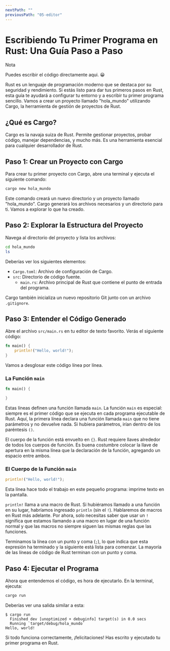 ```yaml
---
nextPath: ""
previousPath: "05-editor"
---
```



# Escribiendo Tu Primer Programa en Rust: Una Guía Paso a Paso

<div class="NOTE">
  <p class="title">Nota</p>
  <p>Puedes escribir el código directamente aqui. 😀</p>
</div>

Rust es un lenguaje de programación moderno que se destaca por su seguridad y rendimiento. Si estás listo para dar tus primeros pasos en Rust, esta guía te ayudará a configurar tu entorno y a escribir tu primer programa sencillo. Vamos a crear un proyecto llamado "hola_mundo" utilizando Cargo, la herramienta de gestión de proyectos de Rust.

## ¿Qué es Cargo?

Cargo es la navaja suiza de Rust. Permite gestionar proyectos, probar código, manejar dependencias, y mucho más. Es una herramienta esencial para cualquier desarrollador de Rust.

## Paso 1: Crear un Proyecto con Cargo

Para crear tu primer proyecto con Cargo, abre una terminal y ejecuta el siguiente comando:

```sh [terminal]
cargo new hola_mundo
```

Este comando creará un nuevo directorio y un proyecto llamado "hola_mundo". Cargo generará los archivos necesarios y un directorio para ti. Vamos a explorar lo que ha creado.

## Paso 2: Explorar la Estructura del Proyecto

Navega al directorio del proyecto y lista los archivos:

```sh [terminal]
cd hola_mundo
ls
```

Deberías ver los siguientes elementos:

- `Cargo.toml`: Archivo de configuración de Cargo.
- `src`: Directorio de código fuente.
  - `main.rs`: Archivo principal de Rust que contiene el punto de entrada del programa.

Cargo también inicializa un nuevo repositorio Git junto con un archivo `.gitignore`.

## Paso 3: Entender el Código Generado

Abre el archivo `src/main.rs` en tu editor de texto favorito. Verás el siguiente código:

```rs [main.rs]
fn main() {
    println!("Hello, world!");
}
```

Vamos a desglosar este código línea por línea.

### La Función `main`

```rs [main.rs]
fn main() {

}
```

Estas líneas definen una función llamada `main`. La función `main` es especial: siempre es el primer código que se ejecuta en cada programa ejecutable de Rust. Aquí, la primera línea declara una función llamada `main` que no tiene parámetros y no devuelve nada. Si hubiera parámetros, irían dentro de los paréntesis `()`.

El cuerpo de la función está envuelto en `{}`. Rust requiere llaves alrededor de todos los cuerpos de función. Es buena costumbre colocar la llave de apertura en la misma línea que la declaración de la función, agregando un espacio entre ambos.

### El Cuerpo de la Función `main`

```rs [main.rs]
println!("Hello, world!");
```

Esta línea hace todo el trabajo en este pequeño programa: imprime texto en la pantalla.

`println!` llama a una macro de Rust. Si hubiéramos llamado a una función en su lugar, habríamos ingresado `println` (sin el `!`). Hablaremos de macros en Rust más adelante. Por ahora, solo necesitas saber que usar un `!` significa que estamos llamando a una macro en lugar de una función normal y que las macros no siempre siguen las mismas reglas que las funciones.

Terminamos la línea con un punto y coma (`;`), lo que indica que esta expresión ha terminado y la siguiente está lista para comenzar. La mayoría de las líneas de código de Rust terminan con un punto y coma.

## Paso 4: Ejecutar el Programa

Ahora que entendemos el código, es hora de ejecutarlo. En la terminal, ejecuta:

```sh [terminal]
cargo run
```

Deberías ver una salida similar a esta:

```console [terminal]
$ cargo run
  Finished dev [unoptimized + debuginfo] target(s) in 0.0 secs
  Running `target/debug/hola_mundo`
Hello, world!
```

Si todo funciona correctamente, ¡felicitaciones! Has escrito y ejecutado tu primer programa en Rust.
